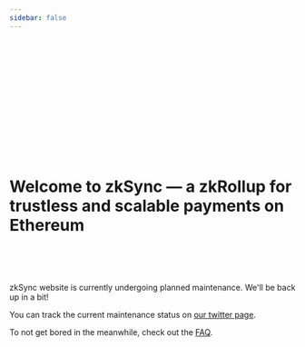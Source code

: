 ```yaml
---
sidebar: false
---
```


<br>
<br>
<br>
<br>
<br>
<br>
<br>
<br>
<br>
<br>
<br>
<br>

# Welcome to zkSync — a zkRollup for trustless and scalable payments on Ethereum

<br>
<br>
<br>

zkSync website is currently undergoing planned maintenance. We'll be back up in a bit!

You can track the current maintenance status on [our twitter page](https://twitter.com/zksync).

To not get bored in the meanwhile, check out the [FAQ](/faq/intro.html).